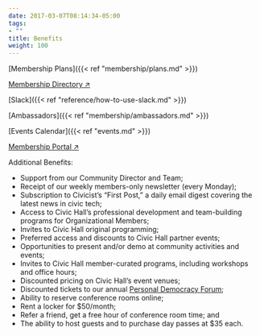 ```yaml
---
date: 2017-03-07T08:14:34-05:00
tags:
- ""
title: Benefits
weight: 100
---
```



[Membership Plans]({{< ref "membership/plans.md" >}})

[Membership Directory &#x2197;](http://civichall.spaces.nexudus.com/en/directory/members)

[Slack]({{< ref "reference/how-to-use-slack.md" >}})

[Ambassadors]({{< ref "membership/ambassadors.md" >}})

[Events Calendar]({{< ref "events.md" >}})

[Membership Portal &#x2197;](http://civichall.spaces.nexudus.com/en/)


Additional Benefits:

- Support from our Community Director and Team;  
- Receipt of our weekly members-only newsletter (every Monday);  
- Subscription to Civicist’s “First Post,” a daily email digest covering the latest news in civic tech;  
- Access to Civic Hall’s professional development and team-building programs for Organizational Members;   
- Invites to Civic Hall original programming;  
- Preferred access and discounts to Civic Hall partner events;  
- Opportunities to present and/or demo at community activities and events;  
- Invites to Civic Hall member-curated programs, including workshops and office hours;  
- Discounted pricing on Civic Hall’s event venues;  
- Discounted tickets to our annual [Personal Democracy Forum](https://www.youtube.com/user/personaldemocracy);  
- Ability to reserve conference rooms online;  
- Rent a locker for $50/month;  
- Refer a friend, get a free hour of conference room time; and  
- The ability to host guests and to purchase day passes at $35 each.
